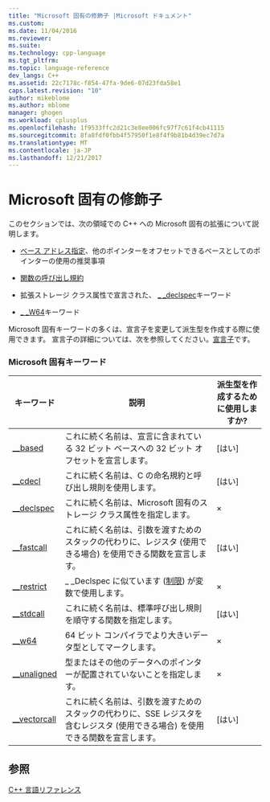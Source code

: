 ```yaml
---
title: "Microsoft 固有の修飾子 |Microsoft ドキュメント"
ms.custom: 
ms.date: 11/04/2016
ms.reviewer: 
ms.suite: 
ms.technology: cpp-language
ms.tgt_pltfrm: 
ms.topic: language-reference
dev_langs: C++
ms.assetid: 22c7178c-f854-47fa-9de6-07d23fda58e1
caps.latest.revision: "10"
author: mikeblome
ms.author: mblome
manager: ghogen
ms.workload: cplusplus
ms.openlocfilehash: 1f9533ffc2d21c3e8ee006fc97f7c61f4cb41115
ms.sourcegitcommit: 8fa8fdf0fbb4f57950f1e8f4f9b81b4d39ec7d7a
ms.translationtype: MT
ms.contentlocale: ja-JP
ms.lasthandoff: 12/21/2017
---
```

# <a name="microsoft-specific-modifiers"></a>Microsoft 固有の修飾子
このセクションでは、次の領域での C++ への Microsoft 固有の拡張について説明します。  
  
-   [ベース アドレス指定](../cpp/based-addressing.md)、他のポインターをオフセットできるベースとしてのポインターの使用の推奨事項  
  
-   [関数の呼び出し規約](../cpp/calling-conventions.md)  
  
-   拡張ストレージ クラス属性で宣言された、 [_ _declspec](../cpp/declspec.md)キーワード  
  
-   [_ _W64](../cpp/w64.md)キーワード  
  
 Microsoft 固有キーワードの多くは、宣言子を変更して派生型を作成する際に使用できます。 宣言子の詳細については、次を参照してください。[宣言子](http://msdn.microsoft.com/en-us/8a7b9b51-92bd-4ac0-b3fe-0c4abe771838)です。  
  
### <a name="microsoft-specific-keywords"></a>Microsoft 固有キーワード  
  
|キーワード|説明|派生型を作成するために使用しますか?|  
|-------------|-------------|---------------------------------|  
|[__based](../cpp/based-grammar.md)|これに続く名前は、宣言に含まれている 32 ビット ベースへの 32 ビット オフセットを宣言します。|[はい]|  
|[__cdecl](../cpp/cdecl.md)|これに続く名前は、C の命名規約と呼び出し規則を使用します。|[はい]|  
|[__declspec](../cpp/declspec.md)|これに続く名前は、Microsoft 固有のストレージ クラス属性を指定します。|×|  
|[__fastcall](../cpp/fastcall.md)|これに続く名前は、引数を渡すためのスタックの代わりに、レジスタ (使用できる場合) を使用できる関数を宣言します。|[はい]|  
|[__restrict](../cpp/extension-restrict.md)|_ _Declspec に似ています ([制限](../cpp/restrict.md)) が変数で使用します。|×|  
|[__stdcall](../cpp/stdcall.md)|これに続く名前は、標準呼び出し規則を順守する関数を指定します。|[はい]|  
|[__w64](../cpp/w64.md)|64 ビット コンパイラでより大きいデータ型としてマークします。|×|  
|[__unaligned](../cpp/unaligned.md)|型またはその他のデータへのポインターが配置されていないことを指定します。|×|  
|[__vectorcall](../cpp/vectorcall.md)|これに続く名前は、引数を渡すためのスタックの代わりに、SSE レジスタを含むレジスタ (使用できる場合) を使用できる関数を宣言します。|[はい]|  
  
## <a name="see-also"></a>参照  
 [C++ 言語リファレンス](../cpp/cpp-language-reference.md)